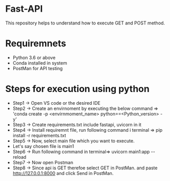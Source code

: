 # Fast-API 

This repository helps to understand how to execute GET and POST method.

# Requiremnets
* Python 3.6 or above
* Conda installed in system
* PostMan for API testing

# Steps for execution using python
* Step1 -> Open VS code or the desired IDE
* Step2 -> Create an envirnoment by executing the below command => 'conda create -p <envirnmoment_name> python==<Python_version> -y'
* Step3 -> Create requirements.txt include fastapi, uvicorn in it
* Step4 -> Install requiremnt file, run following command i terminal => pip install -r requirements.txt
* Step5 -> Now, select main file which you want to execute.
* Let's say chosen file is main1
* Step6 -> Run following command in terminal=> uvicorn main1:app --reload
* Step7 -> Now open Postman
* Step8 -> Since api is GET therefoe select GET in PostMan. and paste http://127.0.0.1:8000 and click Send in PostMan.

